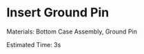Insert Ground Pin
=================

Materials: Bottom Case Assembly, Ground Pin

Estimated Time: 3s
